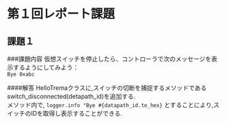# 第１回レポート課題

## 課題１

###課題内容
仮想スイッチを停止したら、コントローラで次のメッセージを表示するようにしてみよう：  
`Bye 0xabc`  

####解答
HelloTremaクラスに,スイッチの切断を捕捉するメソッドであるswitch_disconnected(detapath_id)を追加する.  
メソッド内で, `logger.info "Bye #{datapath_id.to_hex}` とすることにより,スイッチのIDを取得し表示することができる.

